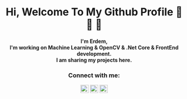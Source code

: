 
<h1 align="center">Hi, Welcome To My Github Profile 👋 👋 👋</h1>

<h4 align="center">I'm Erdem, <br> I'm working on  Machine Learning & OpenCV & .Net Core & FrontEnd development. <br> I am sharing my projects here.</h5>

<h3 align="center">Connect with me:</h3>

<p align="center">
<a href="mailto:erdemtas60@gmail.com"><img  width="22" src="https://unpkg.com/simple-icons@v4/icons/gmail.svg" align="center" /></a>
<a href="https://www.linkedin.com/in/erdem-ta%C5%9F-162492218/" target="_blank"><img  width="22" src="https://unpkg.com/simple-icons@v4/icons/linkedin.svg" align="center" /></a>
<a href="https://www.instagram.com/erdemttas/"><img  width="22" src="https://unpkg.com/simple-icons@v4/icons/instagram.svg" align="center" /></a>




</p>



